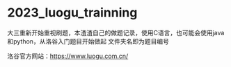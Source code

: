 # 2023_luogu_trainning
大三重新开始重视刷题，本渣渣自己的做题记录，使用C语言，也可能会使用java和python，从洛谷入门题目开始做起
文件夹名即为题目编号

洛谷官方网站：https://www.luogu.com.cn/
